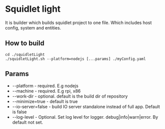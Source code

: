# Squidlet light

It is builder which builds squidlet project to one file. Which includes host config, system and entities.

## How to build

    cd ./squidletLight
    ./squidletLight.sh --platform=nodejs [...params] ./myConfig.yaml

## Params

* --platform - required. E.g nodejs
* --machine - required. E.g rpi, x86
* --work-dir - optional. default is the build dir of repository
* --minimize=true - default is true
* --io-server=false - build IO server standalone instead of full app. Default is false
* --log-level - Optional. Set log level for logger. debug|info|warn|error. By default not set.
